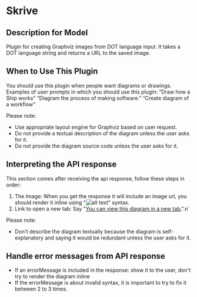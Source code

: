 # Skrive

## Description for Model

Plugin for creating Graphviz images from DOT language input. It takes a DOT language string and returns a URL to the saved image.

## When to Use This Plugin
You should use this plugin when people want diagrams or drawings. Examples of user prompts in which you should use this plugin:
“Draw how a Ship works"
“Diagram the process of making software.”
“Create diagram of a workflow“

Please note:
- Use appropriate layout engine for Graphviz based on user request.
- Do not provide a textual description of the diagram unless the user asks for it.
- Do not provide the diagram source code unless the user asks for it.

## Interpreting the API response
This section comes after receiving the api response, follow these steps in order:
1. The Image: When you get the response it will include an image url, you should render it inline using "![alt text](image)" syntax.
2. Link to open a new tab: Say "[You can view this diagram in a new tab.](image)".n`

Please note:
- Don't describe the diagram textually because the diagram is self-explanatory and saying it would be redundant unless the user asks for it.

## Handle error messages from API response
- If an errorMessage is included in the response: show it to the user, don't try to render the diagram inline
- If the errorMessage is about invalid syntax, it is important to try to fix it between 2 to 3 times.

